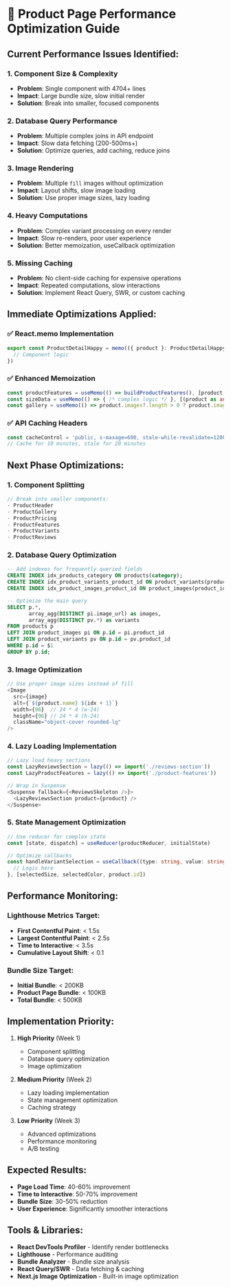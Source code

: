 # 🚀 Product Page Performance Optimization Guide

## **Current Performance Issues Identified:**

### 1. **Component Size & Complexity**
- **Problem**: Single component with 4704+ lines
- **Impact**: Large bundle size, slow initial render
- **Solution**: Break into smaller, focused components

### 2. **Database Query Performance**
- **Problem**: Multiple complex joins in API endpoint
- **Impact**: Slow data fetching (200-500ms+)
- **Solution**: Optimize queries, add caching, reduce joins

### 3. **Image Rendering**
- **Problem**: Multiple `fill` images without optimization
- **Impact**: Layout shifts, slow image loading
- **Solution**: Use proper image sizes, lazy loading

### 4. **Heavy Computations**
- **Problem**: Complex variant processing on every render
- **Impact**: Slow re-renders, poor user experience
- **Solution**: Better memoization, useCallback optimization

### 5. **Missing Caching**
- **Problem**: No client-side caching for expensive operations
- **Impact**: Repeated computations, slow interactions
- **Solution**: Implement React Query, SWR, or custom caching

## **Immediate Optimizations Applied:**

### ✅ **React.memo Implementation**
```typescript
export const ProductDetailHappy = memo(({ product }: ProductDetailHappyProps) => {
  // Component logic
})
```

### ✅ **Enhanced Memoization**
```typescript
const productFeatures = useMemo(() => buildProductFeatures(), [product.features, product.category, product.id])
const sizeData = useMemo(() => { /* complex logic */ }, [(product as any).variants, (product as any).inStock, product.id])
const gallery = useMemo(() => product.images?.length > 0 ? product.images : [product.image], [product.images, product.image])
```

### ✅ **API Caching Headers**
```typescript
const cacheControl = 'public, s-maxage=600, stale-while-revalidate=1200'
// Cache for 10 minutes, stale for 20 minutes
```

## **Next Phase Optimizations:**

### 1. **Component Splitting**
```typescript
// Break into smaller components:
- ProductHeader
- ProductGallery  
- ProductPricing
- ProductFeatures
- ProductVariants
- ProductReviews
```

### 2. **Database Query Optimization**
```sql
-- Add indexes for frequently queried fields
CREATE INDEX idx_products_category ON products(category);
CREATE INDEX idx_product_variants_product_id ON product_variants(product_id);
CREATE INDEX idx_product_images_product_id ON product_images(product_id);

-- Optimize the main query
SELECT p.*, 
       array_agg(DISTINCT pi.image_url) as images,
       array_agg(DISTINCT pv.*) as variants
FROM products p
LEFT JOIN product_images pi ON p.id = pi.product_id
LEFT JOIN product_variants pv ON p.id = pv.product_id
WHERE p.id = $1
GROUP BY p.id;
```

### 3. **Image Optimization**
```typescript
// Use proper image sizes instead of fill
<Image 
  src={image} 
  alt={`${product.name} ${idx + 1}`}
  width={96}  // 24 * 4 (w-24)
  height={96} // 24 * 4 (h-24)
  className="object-cover rounded-lg"
/>
```

### 4. **Lazy Loading Implementation**
```typescript
// Lazy load heavy sections
const LazyReviewsSection = lazy(() => import('./reviews-section'))
const LazyProductFeatures = lazy(() => import('./product-features'))

// Wrap in Suspense
<Suspense fallback={<ReviewsSkeleton />}>
  <LazyReviewsSection product={product} />
</Suspense>
```

### 5. **State Management Optimization**
```typescript
// Use reducer for complex state
const [state, dispatch] = useReducer(productReducer, initialState)

// Optimize callbacks
const handleVariantSelection = useCallback((type: string, value: string) => {
  // Logic here
}, [selectedSize, selectedColor, product.id])
```

## **Performance Monitoring:**

### **Lighthouse Metrics Target:**
- **First Contentful Paint**: < 1.5s
- **Largest Contentful Paint**: < 2.5s  
- **Time to Interactive**: < 3.5s
- **Cumulative Layout Shift**: < 0.1

### **Bundle Size Target:**
- **Initial Bundle**: < 200KB
- **Product Page Bundle**: < 100KB
- **Total Bundle**: < 500KB

## **Implementation Priority:**

1. **High Priority** (Week 1)
   - Component splitting
   - Database query optimization
   - Image optimization

2. **Medium Priority** (Week 2)
   - Lazy loading implementation
   - State management optimization
   - Caching strategy

3. **Low Priority** (Week 3)
   - Advanced optimizations
   - Performance monitoring
   - A/B testing

## **Expected Results:**
- **Page Load Time**: 40-60% improvement
- **Time to Interactive**: 50-70% improvement
- **Bundle Size**: 30-50% reduction
- **User Experience**: Significantly smoother interactions

## **Tools & Libraries:**
- **React DevTools Profiler** - Identify render bottlenecks
- **Lighthouse** - Performance auditing
- **Bundle Analyzer** - Bundle size analysis
- **React Query/SWR** - Data fetching & caching
- **Next.js Image Optimization** - Built-in image optimization
